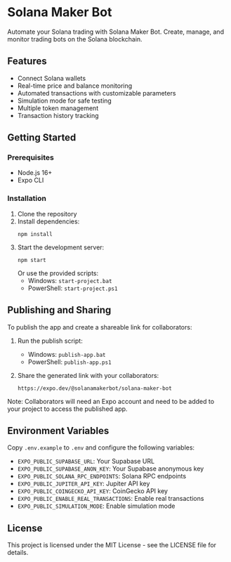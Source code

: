 # Solana Maker Bot

Automate your Solana trading with Solana Maker Bot. Create, manage, and monitor trading bots on the Solana blockchain.

## Features

- Connect Solana wallets
- Real-time price and balance monitoring
- Automated transactions with customizable parameters
- Simulation mode for safe testing
- Multiple token management
- Transaction history tracking

## Getting Started

### Prerequisites

- Node.js 16+
- Expo CLI

### Installation

1. Clone the repository
2. Install dependencies:
   ```
   npm install
   ```
3. Start the development server:
   ```
   npm start
   ```
   Or use the provided scripts:
   - Windows: `start-project.bat`
   - PowerShell: `start-project.ps1`

## Publishing and Sharing

To publish the app and create a shareable link for collaborators:

1. Run the publish script:
   - Windows: `publish-app.bat`
   - PowerShell: `publish-app.ps1`

2. Share the generated link with your collaborators:
   ```
   https://expo.dev/@solanamakerbot/solana-maker-bot
   ```

Note: Collaborators will need an Expo account and need to be added to your project to access the published app.

## Environment Variables

Copy `.env.example` to `.env` and configure the following variables:

- `EXPO_PUBLIC_SUPABASE_URL`: Your Supabase URL
- `EXPO_PUBLIC_SUPABASE_ANON_KEY`: Your Supabase anonymous key
- `EXPO_PUBLIC_SOLANA_RPC_ENDPOINTS`: Solana RPC endpoints
- `EXPO_PUBLIC_JUPITER_API_KEY`: Jupiter API key
- `EXPO_PUBLIC_COINGECKO_API_KEY`: CoinGecko API key
- `EXPO_PUBLIC_ENABLE_REAL_TRANSACTIONS`: Enable real transactions
- `EXPO_PUBLIC_SIMULATION_MODE`: Enable simulation mode

## License

This project is licensed under the MIT License - see the LICENSE file for details.